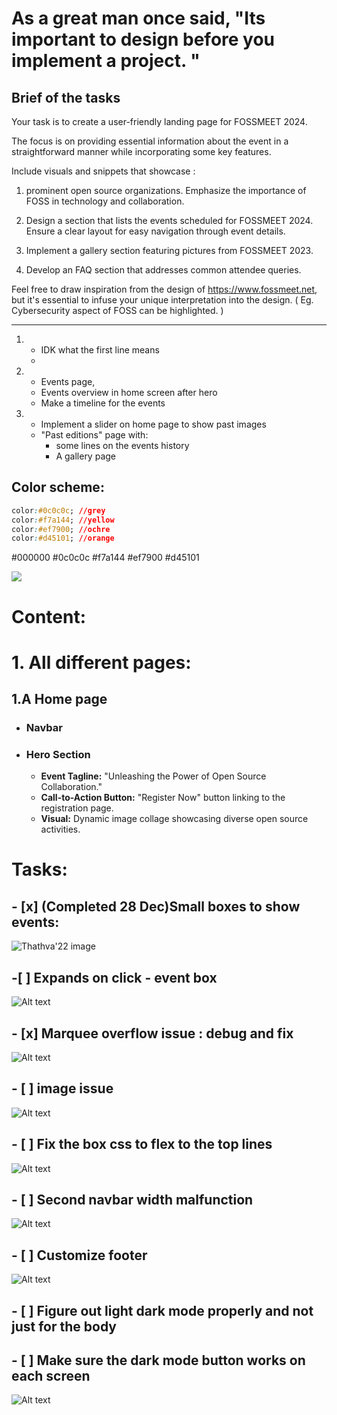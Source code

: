 # As a great man once said, "Its important to design before you implement a project. "
## Brief of the tasks
Your task is to create a user-friendly landing page for FOSSMEET 2024. 

The focus is on providing essential information about the event in a straightforward manner while incorporating some key features. 

Include visuals and snippets that showcase :

1. prominent open source organizations. Emphasize the importance of FOSS in
technology and collaboration. 

2. Design a section that lists the events scheduled for
FOSSMEET 2024. Ensure a clear layout for easy navigation through event details.

3. Implement a gallery section featuring pictures from FOSSMEET 2023. 

4. Develop an FAQ section that addresses common attendee queries. 

Feel free to draw inspiration from the design of https://www.fossmeet.net, but it's essential to infuse your unique
interpretation into the design. ( Eg. Cybersecurity aspect of FOSS can be
highlighted. )  

---  
  
1. - IDK what the first line means 
   -  
2.  
    - Events page, 
    - Events overview in home screen after hero  
    - Make a timeline for the events

3. - Implement a slider on home page to show past images
   - "Past editions" page with:
     - some lines on the events history
     - A gallery page




## Color scheme:
```css
color:#0c0c0c; //grey
color:#f7a144; //yellow
color:#ef7900; //ochre
color:#d45101; //orange
```
#000000 #0c0c0c #f7a144 #ef7900 #d45101

![](image.png)

# Content:

# 1. All different pages:

## 1.A Home page
- ### Navbar
- ### Hero Section
  - **Event Tagline:** "Unleashing the Power of Open Source Collaboration."
  - **Call-to-Action Button:** "Register Now" button linking to the registration page.
  - **Visual:** Dynamic image collage showcasing diverse open source activities.

# Tasks:

## - [x] (Completed 28 Dec)Small boxes to show events:
![Thathva'22 image](image-1.png)
## -[ ] Expands on click - event box
 ![Alt text](image-2.png)

## - [x] Marquee overflow issue :  debug and fix

![Alt text](image-8.png)

## - [ ] image issue
![Alt text](image-9.png)

## - [ ] Fix the box css to flex to the top lines
![Alt text](image-3.png)

## - [ ] Second navbar width malfunction  
![Alt text](image-4.png)

## - [ ]  Customize footer  
![Alt text](image-5.png)

## - [ ] Figure out light dark mode properly and not just for the body    
## - [ ] Make sure the dark mode button works on each screen
![Alt text](image-6.png)


